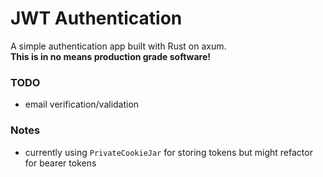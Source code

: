 # JWT Authentication 

A simple authentication app built with Rust on axum.\
**This is in no means production grade software!**
### TODO
- email verification/validation

### Notes
- currently using `PrivateCookieJar` for storing tokens but might refactor for bearer tokens
